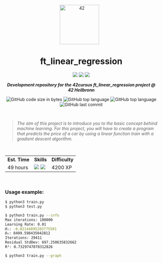 <p align="center">
	<img width="130px;" src="https://game.42sp.org.br/static/assets/images/42_logo_black.svg" align="center" alt="42" />&nbsp;&nbsp;&nbsp;
	<h1 align="center">ft_linear_regression</h1>
</p>
<p align="center">
	<img src="https://img.shields.io/badge/Success-125/100_✓-gray.svg?colorA=61c265&colorB=4CAF50&style=for-the-badge">
	<img src="https://img.shields.io/badge/Linux-FCC624?style=for-the-badge&logo=linux&logoColor=black">
	<img src="https://img.shields.io/badge/mac%20os-000000?style=for-the-badge&logo=apple&logoColor=white">
</p>

<p align="center">
	<b><i>Development repository for the 42cursus ft_linear_regression project @ 42 Heilbronn</i></b><br>
</p>

<p align="center">
	<img alt="GitHub code size in bytes" src="https://img.shields.io/github/languages/code-size/iwillenshofer/ft_linear_regression?color=blueviolet" />
	<img alt="GitHub top language" src="https://img.shields.io/github/languages/top/iwillenshofer/ft_linear_regression?color=blue" />
	<img alt="GitHub top language" src="https://img.shields.io/github/commit-activity/t/iwillenshofer/ft_linear_regression?color=brightgreen" />
	<img alt="GitHub last commit" src="https://img.shields.io/github/last-commit/iwillenshofer/ft_linear_regression?color=brightgreen" />
</p>
<br>

> _The aim of this project is to introduce you to the basic concept behind machine learning. For this project, you will have to create a program that predicts the price of a car by using a linear function train with a gradient descent algorithm._

<br>

<p align="center">
	<table>
		<tr>
			<td><b>Est. Time</b></td>
			<td><b>Skills</b></td>
			<td><b>Difficulty</b></td>
		</tr>
		<tr>
			<td valign="top">49 hours</td>
			<td valign="top">
<img src="https://img.shields.io/badge/DataScience-555">
<img src="https://img.shields.io/badge/Math-555">
			</td>
			<td valign="top"> 4200 XP</td>
		</tr>
	</table>
</p>

<br>

### Usage example:
```bash
$ python3 train.py
$ python3 test.py
```

```bash
$ python3 train.py --info
Max iterations: 100000
Learning Rate: 0.01
𝜃₁: -0.02144895203775501
𝜃₀: 8499.598435042812
Iterations: 29411
Residual StdDev: 697.250635832662
R²: 0.7329747078312826
```

```bash
$ python3 train.py --graph
```